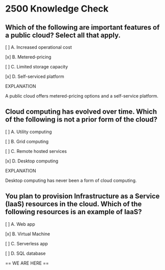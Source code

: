 # 2500 Knowledge Check

## Which of the following are important features of a public cloud? Select all that apply.

[ ] A. Increased operational cost

[x] B. Metered-pricing

[ ] C. Limited storage capacity

[x] D. Self-serviced platform

EXPLANATION

A public cloud offers metered-pricing options and a self-service platform.

## Cloud computing has evolved over time. Which of the following is not a prior form of the cloud?

[ ] A. Utility computing

[ ] B. Grid computing

[ ] C. Remote hosted services

[x] D. Desktop computing

EXPLANATION

Desktop computing has never been a form of cloud computing.

## You plan to provision Infrastructure as a Service (IaaS) resources in the cloud. Which of the following resources is an example of IaaS?

[ ] A. Web app

[x] B. Virtual Machine

[ ] C. Serverless app

[ ] D. SQL database


== WE ARE HERE ==
